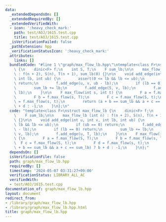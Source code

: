 ```yaml
---
data:
  _extendedDependsOn: []
  _extendedRequiredBy: []
  _extendedVerifiedWith:
  - icon: ':heavy_check_mark:'
    path: test/AOJ/1615.test.cpp
    title: test/AOJ/1615.test.cpp
  _isVerificationFailed: false
  _pathExtension: hpp
  _verificationStatusIcon: ':heavy_check_mark:'
  attributes:
    links: []
  bundledCode: "#line 1 \"graph/max_flow_lb.hpp\"\ntemplate<class F>\nstruct max_flow_lb\
    \ {\n    dinic<F> f;\n    int S, T;\n    F sum_lb;\n\n    max_flow_lb (int n)\
    \ : f(n + 2), S(n), T(n + 1), sum_lb(0) {}\n\n    void add_edge(int u, int v,\
    \ int lb, int ub) {\n        assert(0 <= lb && lb <= ub);\n        if (ub == 0)\
    \ return;\n        f.add_edge(u, v, ub - lb);\n        if (lb == 0) return;\n\
    \        sum_lb += lb;\n        f.add_edge(S, v, lb);\n        f.add_edge(u, T,\
    \ lb);\n    }\n\n    F max_flow(int s, int t) {\n        F a = f.max_flow(S, T);\n\
    \        F b = f.max_flow(s, T);\n        F c = f.max_flow(S, t);\n        F d\
    \ = f.max_flow(s, t);\n        return (a + b == sum_lb && a + c == sum_lb) ? b\
    \ + d : -1;\n    }\n};\n"
  code: "template<class F>\nstruct max_flow_lb {\n    dinic<F> f;\n    int S, T;\n\
    \    F sum_lb;\n\n    max_flow_lb (int n) : f(n + 2), S(n), T(n + 1), sum_lb(0)\
    \ {}\n\n    void add_edge(int u, int v, int lb, int ub) {\n        assert(0 <=\
    \ lb && lb <= ub);\n        if (ub == 0) return;\n        f.add_edge(u, v, ub\
    \ - lb);\n        if (lb == 0) return;\n        sum_lb += lb;\n        f.add_edge(S,\
    \ v, lb);\n        f.add_edge(u, T, lb);\n    }\n\n    F max_flow(int s, int t)\
    \ {\n        F a = f.max_flow(S, T);\n        F b = f.max_flow(s, T);\n      \
    \  F c = f.max_flow(S, t);\n        F d = f.max_flow(s, t);\n        return (a\
    \ + b == sum_lb && a + c == sum_lb) ? b + d : -1;\n    }\n};"
  dependsOn: []
  isVerificationFile: false
  path: graph/max_flow_lb.hpp
  requiredBy: []
  timestamp: '2024-05-07 03:31:27+09:00'
  verificationStatus: LIBRARY_ALL_AC
  verifiedWith:
  - test/AOJ/1615.test.cpp
documentation_of: graph/max_flow_lb.hpp
layout: document
redirect_from:
- /library/graph/max_flow_lb.hpp
- /library/graph/max_flow_lb.hpp.html
title: graph/max_flow_lb.hpp
---
```

